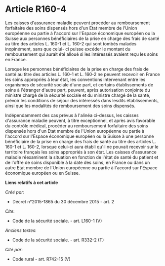# Article R160-4

Les caisses d'assurance maladie peuvent procéder au remboursement forfaitaire des soins dispensés hors d'un Etat membre de
l'Union européenne ou partie à l'accord sur l'Espace économique européen ou la Suisse aux personnes bénéficiaires de la prise
en charge des frais de santé au titre des articles L. 160-1 et L. 160-2 qui sont tombés malades inopinément, sans que celui-
ci puisse excéder le montant du remboursement qui aurait été alloué si les intéressés avaient reçu les soins en France. 

Lorsque les personnes bénéficiaires de la prise en charge des frais de santé au titre des articles L. 160-1 et L. 160-2 ne
peuvent recevoir en France les soins appropriés à leur état, les conventions intervenant entre les organismes de sécurité
sociale d'une part, et certains établissements de soins à l'étranger d'autre part, peuvent, après autorisation conjointe du
ministre chargé de la sécurité sociale et du ministre chargé de la santé, prévoir les conditions de séjour des intéressés
dans lesdits établissements, ainsi que les modalités de remboursement des soins dispensés. 

Indépendamment des cas prévus à l'alinéa ci-dessus, les caisses d'assurance maladie peuvent, à titre exceptionnel, et après
avis favorable du contrôle médical, procéder au remboursement forfaitaire des soins dispensés hors d'un Etat membre de
l'Union européenne ou partie à l'accord sur l'Espace économique européen ou la Suisse à une personne bénéficiaire de la prise
en charge des frais de santé au titre des articles L. 160-1 et L. 160-2, lorsque celui-ci aura établi qu'il ne pouvait
recevoir sur le territoire français les soins appropriés à son état. Les caisses d'assurance maladie réexaminent la situation
en fonction de l'état de santé du patient et de l'offre de soins disponible à la date des soins, en France ou dans un autre
Etat membre de l'Union européenne ou partie à l'accord sur l'Espace économique européen ou en Suisse.

**Liens relatifs à cet article**

_Créé par_:

  - Décret n°2015-1865 du 30 décembre 2015 - art. 2

_Cite_:

  - Code de la sécurité sociale. - art. L160-1 (V)

_Anciens textes_:

  - Code de la sécurité sociale. - art. R332-2 (T)

_Cité par_:

  - Code rural - art. R742-15 (V)
